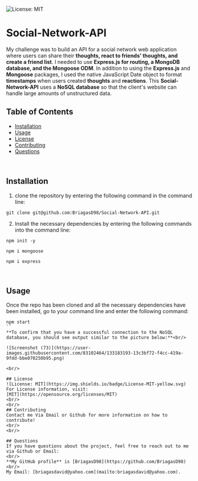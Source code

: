 ![License: MIT](https://img.shields.io/badge/License-MIT-yellow.svg) <br/>

# Social-Network-API
My challenge was to build an API for a social network web application where users can share their **thoughts, react to friends’ thoughts, and create a friend list**.
I needed to use **Express.js for routing, a MongoDB database, and the Mongoose ODM**. In addition to using the **Express.js** and **Mongoose** packages, I used the native JavaScript Date object to format **timestamps** when users created **thoughts** and **reactions**. This **Social-Network-API** uses a **NoSQL database**
so that the client's website can handle large amounts of unstructured data.

## Table of Contents
  * [Installation](#Installation)
  * [Usage](#Usage)
  * [License](#License)
  * [Contributing](#Contributing)
  * [Questions](#Questions)
  <br/>
  
  ## Installation
  1) clone the repository by entering the following command in the command line: <br/> 
  ```
  git clone git@github.com:BriagasD98/Social-Network-API.git
  ```
  2) Install the necessary dependencies by entering the following commands into the command line: <br/>
  ```
  npm init -y
  ```
  ```
  npm i mongoose
  ```
  ```
  npm i express
  ```
  <br/>
  
  ## Usage
  Once the repo has been cloned and all the necessary dependencies have been installed, go to your command line and enter the following command: <br/>
  ```
  npm start
  ``
  **To confirm that you have a successful connection to the NoSQL database, you should see output similar to the picture below:**<br/>
  
  ![Screenshot (73)](https://user-images.githubusercontent.com/83102464/133183193-13c3bf72-f4cc-419a-9fdd-bbe070250b95.png)

  <br/>

  ## License
  ![License: MIT](https://img.shields.io/badge/License-MIT-yellow.svg)
  For License information, visit:
  [MIT](https://opensource.org/licenses/MIT)
  <br/>
  <br/>
  ## Contributing
  Contact me Via Email or Github for more information on how to contribute!
  <br/>
  <br/>
  
  ## Questions  
  If you have questions about the project, feel free to reach out to me via Github or Email:
  <br/>
  **My GitHub profile** is [BriagasD98](https://github.com/BriagasD98)
  <br/>
  My Email: [briagasdavid@yahoo.com](mailto:briagasdavid@yahoo.com).
